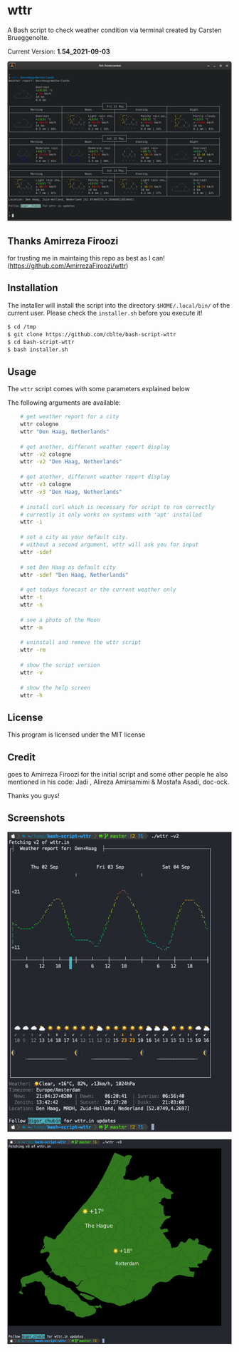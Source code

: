 # wttr

A Bash script to check weather condition via terminal created by Carsten Brueggenolte.

Current Version: **1.54_2021-09-03**

![wttr](terminal-wttr.png)

## Thanks Amirreza Firoozi

for trusting me in maintaing this repo as best as I can! (https://github.com/AmirrezaFiroozi/wttr)

## Installation 

The installer will install the script into the directory `$HOME/.local/bin/` of the current user. Please check the `installer.sh` before you execute it!

```bash
$ cd /tmp
$ git clone https://github.com/cblte/bash-script-wttr
$ cd bash-script-wttr
$ bash installer.sh
```

## Usage 

The `wttr` script comes with some parameters explained below

The following arguments are available:

```bash
    # get weather report for a city
    wttr cologne
    wttr "Den Haag, Netherlands"

    # get another, different weather report display
    wttr -v2 cologne
    wttr -v2 "Den Haag, Netherlands"

    # get another, different weather report display
    wttr -v3 cologne
    wttr -v3 "Den Haag, Netherlands"

    # install curl which is necessary for script to run correctly
    # currently it only works on systems with 'apt' installed 
    wttr -i 
    
    # set a city as your default city.
    # without a second argument, wttr will ask you for input
    wttr -sdef
    
    # set Den Haag as default city
    wttr -sdef "Den Haag, Netherlands"
    
    # get todays forecast or the current weather only
    wttr -t
    wttr -n
    
    # see a photo of the Moon
    wttr -m

    # uninstall and remove the wttr script
    wttr -rm
    
    # show the script version
    wttr -v
    
    # show the help screen
    wttr -h
```

## License

This program is licensed under the MIT license

## Credit 

goes to Amirreza Firoozi for the initial script and some other people he also mentioned in his code: Jadi , Alireza Amirsamimi & Mostafa Asadi, doc-ock. 

Thanks you guys!

## Screenshots

![wttr -v2](terminal-wttr-v2.png)

![wttr -v3](terminal-wttr-v3.png)

